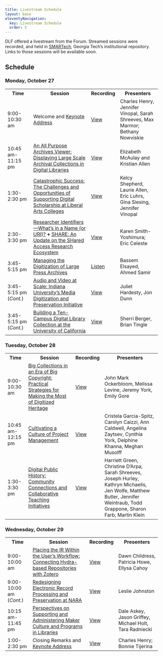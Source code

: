 ```yaml
---
title: Livestream Schedule
layout: base
eleventyNavigation:
  key: Livestream Schedule
  order: 5
---
```


DLF offered a livestream from the Forum. Streamed sessions were recorded, and held in [SMARTech](https://smartech.gatech.edu/), Georgia Tech’s institutional repository. Links to those sessions will be available soon.

## Schedule

### Monday, October 27

<table class="table">
<tbody>
<tr>
<th style="width: 125px;">Time</th>
<th style="width: 420px;">Session</th>
<th style="width: 80px;">Recording</th>
<th style="width: 225px;">Presenters</th>
</tr>
<tr>
<td>9:00-10:30 am</td>
<td>Welcome and <a href="{{ '/program/keynotes#bethany-nowviskie' | url }}">Keynote Address</a></td>
<td><a href="http://hdl.handle.net/1853/52875">View</a></td>
<td>Charles Henry, Jennifer Vinopal, Sarah Shreeves, Max Marmor; Bethany Nowviskie</td>
</tr>
<tr>
<td>10:45 am-11:15 pm</td>
<td><a href="{{ '/program/62z/' | url }}">An All Purpose Archives Viewer: Displaying Large Scale Archival Collections in Digital Libraries</a></td>
<td><a href="http://hdl.handle.net/1853/52876">View</a></td>
<td>Elizabeth McAulay and Kristian Allen</td>
</tr>
<tr>
<td>1:30-2:30 pm</td>
<td><a href="{{ '/program/31z/' | url }}">Catastrophic Success: The Challenges and Opportunities of Supporting Digital Scholarship at Liberal Arts Colleges</a></td>
<td><a href="http://hdl.handle.net/1853/52877">View</a></td>
<td>Kelcy Shepherd, Laurie Allen, Eric Luhrs, Gina Siesing, Jennifer Vinopal</td>
</tr>
<tr>
<td>2:30-3:30 pm</td>
<td><a href="{{ '/program/48z/' | url }}">Researcher Identifiers—What’s in a Name (or URI)?</a> <strong>+</strong> <a href="{{ '/program/50z/' | url }}">SHARE: An Update on the SHared Access Research Ecosystem</a></td>
<td><a href="http://hdl.handle.net/1853/52881">View</a></td>
<td>Karen Smith-Yoshimura; Eric Celeste</td>
</tr>
<tr>
<td>3:45-5:15 pm</td>
<td><a href="{{ '/program/37z/' | url }}">Managing the Digitization of Large Press Archives</a></td>
<td><a href="http://hdl.handle.net/1853/52884">Listen</a></td>
<td>Bassem Elsayed, Ahmed Samir</td>
</tr>
<tr>
<td>3:45-5:15 pm (<em>Cont.</em>)</td>
<td><a href="{{ '/program/59z/' | url }}">Audio and Video at Scale: Indiana University’s Media Digitization and Preservation Initiative</a></td>
<td><a href="http://hdl.handle.net/1853/52882">View</a></td>
<td>Juliet Hardesty, Jon Dunn</td>
</tr>
<tr>
<td>3:45-5:15 pm (<em>Cont.</em>)</td>
<td><a href="{{ '/program/63z/' | url }}">Building a Ten-Campus Digital Library Collection at the University of California</a></td>
<td><a href="http://hdl.handle.net/1853/52883">View</a></td>
<td>Sherri Berger, Brian Tingle</td>
</tr>
</tbody>
</table>

### Tuesday, October 28

<table class="table">
<tbody>
<tr>
<th>Time</th>
<th>Session</th>
<th>Recording</th>
<th>Presenters</th>
</tr>
<tr>
<td>9:00-10:30 am</td>
<td><a href="{{ '/program/53z/' | url }}">Big Collections in an Era of Big Copyright: Practical Strategies for Making the Most of Digitized Heritage</a></td>
<td><a href="http://hdl.handle.net/1853/52823">View</a></td>
<td>John Mark Ockerbloom, Melissa Levine, Jeremy York, Emily Gore</td>
</tr>
<tr>
<td>10:45 am-12:15 pm</td>
<td><a href="{{ '/program/21z/' | url }}">Cultivating a Culture of Project Management</a></td>
<td><a href="http://hdl.handle.net/1853/52862">View</a></td>
<td>Cristela Garcia-Spitz, Carolyn Caizzi, Ann Caldwell, Angelina Zaytsev, Cynthia York, Delphine Khanna, Meghan Musolff</td>
</tr>
<tr>
<td>1:30-3:30 pm</td>
<td><a href="{{ '/program/15z52z58z68z/' | url }}">Digital Public History: Community Connections and Collaborative Teaching Initiatives</a></td>
<td><a href="http://hdl.handle.net/1853/52863">View</a></td>
<td>Harriett Green, Christine D’Arpa, Sarah Shreeves, Joseph Hurley, Kathryn Michaelis, Jen Wolfe, Matthew Butler, Jennifer Weintraub, Todd Grappone, Sharon Farb, Martin Klein</td>
</tr>
</tbody>
</table>

### Wednesday, October 29
<table class="table">
<tbody>
<tr>
<th>Time</th>
<th>Session</th>
<th>Recording</th>
<th>Presenters</th>
</tr>
<tr>
<td>9:00-10:00 am</td>
<td><a href="{{ '/program/17z/' | url }}">Placing the IR Within the User’s Workflow: Connecting Hydra-based Repositories with Zotero</a></td>
<td><a href="http://hdl.handle.net/1853/52818">View</a></td>
<td>Dawn Childress, Patricia Hswe, Ellysa Cahoy</td>
</tr>
<tr>
<td>9:00-10:00 am (<em>Cont.</em>)</td>
<td><a href="{{ '/program/70z/' | url }}">Redesigning Electronic Record Processing and Preservation at NARA</a></td>
<td><a href="http://hdl.handle.net/1853/52821">View</a></td>
<td>Leslie Johnston</td>
</tr>
<tr>
<td>10:15 am-11:45 pm</td>
<td><a href="{{ '/program/47z/' | url }}">Perspectives on Supporting and Administering Maker Culture and Programs in Libraries</a></td>
<td><a href="http://hdl.handle.net/1853/52811">View</a></td>
<td>Dale Askey, Jason Griffey, Michael Holt, Tara Radniecki</td>
</tr>
<tr>
<td>1:00-2:30 pm</td>
<td>Closing Remarks and <a href="{{ '/program/keynotes/#bonnie-tijerina' | url }}">Keynote Address</a></td>
<td><a href="http://hdl.handle.net/1853/52813">View</a></td>
<td>Charles Henry; Bonnie Tijerina</td>
</tr>
</tbody>
</table>
